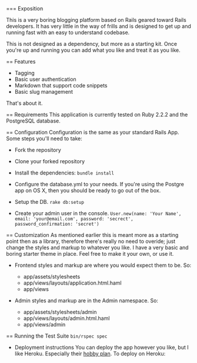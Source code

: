  === Exposition

This is a very boring blogging platform based on Rails geared toward Rails developers. It has very little in the way of frills and is designed to get up and running fast with an easy to understand codebase. 

This is not designed as a dependency, but more as a starting kit. Once you're up and running you can add what you like and treat it as you like.

== Features
* Tagging
* Basic user authentication
* Markdown that support code snippets
* Basic slug management

That's about it.

== Requirements
This application is currently tested on Ruby 2.2.2 and the PostgreSQL database.

== Configuration
Configuration is the same as your standard Rails App. Some steps you'll need to take:

* Fork the repository

* Clone your forked repository

* Install the dependencies: `bundle install`

* Configure the database.yml to your needs. If you're using the Postgre app on OS X, then you should be ready to go out of the box.

* Setup the DB. `rake db:setup`

* Create your admin user in the console. `User.new(name: 'Your Name', email: 'your@email.com', password: 'secrect', password_confirmation: 'secret')`

== Customization
As mentioned earlier this is meant more as a starting point then as a library, therefore there's really no need to overide; just change the styles and markup to whatever you like. I have a very basic and boring starter theme in place. Feel free to make it your own, or use it.

* Frontend styles and markup are where you would expect them to be. So:
  * app/assets/stylesheets
  * app/views/layouts/application.html.haml
  * app/views

* Admin styles and markup are in the Admin namespace. So:
  * app/assets/stylesheets/admin
  * app/views/layouts/admin.html.haml
  * app/views/admin

== Running the Test Suite
`bin/rspec spec`

* Deployment instructions
You can deploy the app however you like, but I like Heroku. Especially their [hobby plan](https://www.heroku.com/pricing "Heroku Pricing"). To deploy on Heroku:



